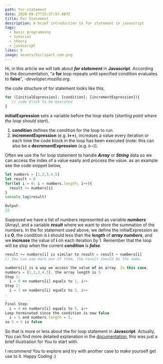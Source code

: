 ```yaml
---
path: for-statement
date: 2020-05-27T15:37:57.607Z
title: For Statement
description: A brief introduction to for statement in javascript
tags:
  - basic programming
  - tutorial
  - theory
  - javascript
likes: 0
image: assets/hiclipart.com.png
---
```

Hi, in this article we will talk about ***for statement*** in **Javascript**. According to the documentation, "a **for** loop repeats until specified condition evaluates to **false**", *\-developer.mozilla.org*.

the code structure of for statement looks like this,

```javascript
for ([initialExpression]; [condition]; [incrementExpression]){
   // code block to be executed
}
```

**initialExpression** sets a variable before the loop starts (*starting point where the loop should start*).

1. **condition** defines the condition for the loop to run.
2. **incrementExpression** (e.g. **i++**), increases a value every iteration or each time the code block in the loop has been executed (note: this can also be a **decrementExpression** (e.g. **i--**)).

Often we use the for loop statement to handle ***Array*** or ***String*** data so we can access the index of a value easily and process the value. as an example see the code snippet below,

```javascript
let numbers = [1,2,3,4,5]
let result = 0
for(let i = 0; i < numbers.length; i++){
  result += numbers[i]
}
console.log(result)
```

```javascript
Output:
15
```

Supposed we have a list of numbers represented as variable ***numbers*** (Array), and a variable ***result*** where we want to store the summation of the numbers. In the for statement used above, we define the initialExpression as **i = 0**, the condition is **i** should less than the ***length*** of ***array numbers***, and we **increase** the value of **i** on each iteration by 1. Remember that the loop will be stop when the current **condition** is ***false***.

```javascript
result += numbers[i] is similar to result = result + numbers[i]
// You can use each one of them, the result should be the same.
```

```javascript
numbers[i] is a way we access the value of an array. In this case, 
numbers = [1,2,3,4,5], the array length is 5
Step 1:
  i = 0 => numbers[i] equals to 1, i++
Step 2:
  i = 1 => numbers[i] equals to 2, i++
.
.
Final Step:
  i = 4 => numbers[i] equals to 5, i++
Loop terminated since the condition is now false 
  i = 5 and numbers.length = 5, 
so 5 < 5 is false
```

So that is more or less about the for loop statement in **Javascript**. Actually, You can find more detailed explanation in the [documentation](https://developer.mozilla.org), this was just a brief illustration for You to start with.

I recommend You to explore and try with another case to make yourself get use to it. Happy Coding :)